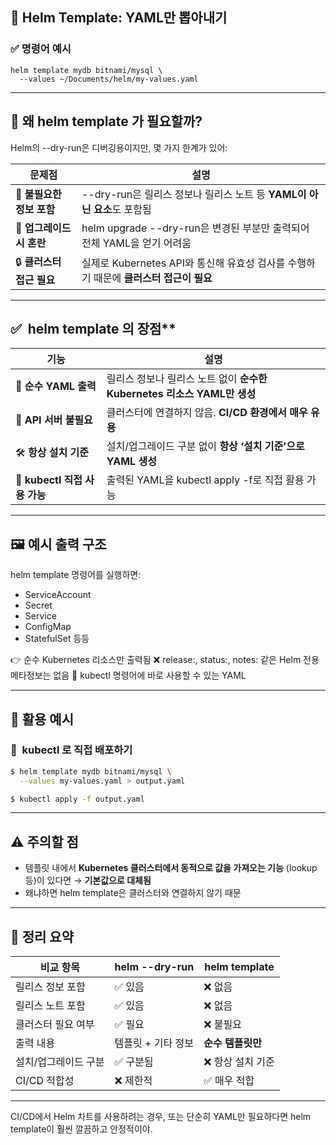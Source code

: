 ## **🧰 Helm Template: YAML만 뽑아내기**

### **✅ 명령어 예시**

```
helm template mydb bitnami/mysql \
  --values ~/Documents/helm/my-values.yaml
```

---

## **🤔 왜 helm template 가 필요할까?**

Helm의 --dry-run은 디버깅용이지만, 몇 가지 한계가 있어:

|**문제점**|**설명**|
|---|---|
|💬 **불필요한 정보 포함**|--dry-run은 릴리스 정보나 릴리스 노트 등 **YAML이 아닌 요소**도 포함됨|
|🔄 **업그레이드 시 혼란**|helm upgrade --dry-run은 변경된 부분만 출력되어 전체 YAML을 얻기 어려움|
|🔒 **클러스터 접근 필요**|실제로 Kubernetes API와 통신해 유효성 검사를 수행하기 때문에 **클러스터 접근이 필요**|

---

## **✅**  helm template 의 장점**

|**기능**|**설명**|
|---|---|
|🧾 **순수 YAML 출력**|릴리스 정보나 릴리스 노트 없이 **순수한 Kubernetes 리소스 YAML만 생성**|
|📴 **API 서버 불필요**|클러스터에 연결하지 않음. **CI/CD 환경에서 매우 유용**|
|🛠 **항상 설치 기준**|설치/업그레이드 구분 없이 **항상 ‘설치 기준’으로 YAML 생성**|
|🧩 **kubectl 직접 사용 가능**|출력된 YAML을 kubectl apply -f로 직접 활용 가능|

---

## **🖼️ 예시 출력 구조**

helm template 명령어를 실행하면:
- ServiceAccount
- Secret
- Service
- ConfigMap
- StatefulSet 등등

👉 순수 Kubernetes 리소스만 출력됨
❌ release:, status:, notes: 같은 Helm 전용 메타정보는 없음
📄 kubectl 명령어에 바로 사용할 수 있는 YAML

---

## **🧪 활용 예시**

### **🔁**  **kubectl 로 직접 배포하기**

```sh
$ helm template mydb bitnami/mysql \
  --values my-values.yaml > output.yaml

$ kubectl apply -f output.yaml
```

---

## **⚠️ 주의할 점**

- 템플릿 내에서 **Kubernetes 클러스터에서 동적으로 값을 가져오는 기능** (lookup 등)이 있다면 → **기본값으로 대체됨**
- 왜냐하면 helm template은 클러스터와 연결하지 않기 때문

---
## **🧵 정리 요약**

|**비교 항목**|helm --dry-run|helm template|
|---|---|---|
|릴리스 정보 포함|✅ 있음|❌ 없음|
|릴리스 노트 포함|✅ 있음|❌ 없음|
|클러스터 필요 여부|✅ 필요|❌ 불필요|
|출력 내용|템플릿 + 기타 정보|**순수 템플릿만**|
|설치/업그레이드 구분|✅ 구분됨|❌ 항상 설치 기준|
|CI/CD 적합성|❌ 제한적|✅ 매우 적합|

---

CI/CD에서 Helm 차트를 사용하려는 경우, 또는 단순히 YAML만 필요하다면 helm template이 훨씬 깔끔하고 안정적이야.
